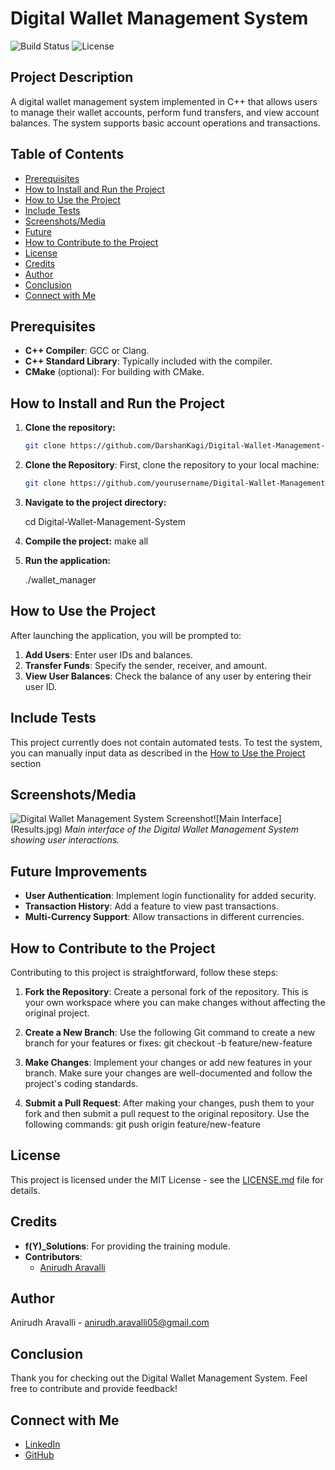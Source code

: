 # Digital Wallet Management System

![Build Status](https://img.shields.io/badge/build-passing-brightgreen)
![License](https://img.shields.io/badge/license-MIT-blue)

## Project Description
A digital wallet management system implemented in C++ that allows users to manage their wallet accounts, perform fund transfers, and view account balances. The system supports basic account operations and transactions.

## Table of Contents
- [Prerequisites](#prerequisites)
- [How to Install and Run the Project](#how-to-install-and-run-the-project)
- [How to Use the Project](#how-to-use-the-project)
- [Include Tests](#include-tests)
- [Screenshots/Media](#screenshotsmedia)
- [Future](#future)
- [How to Contribute to the Project](#how-to-contribute-to-the-project)
- [License](#license)
- [Credits](#credits)
- [Author](#author)
- [Conclusion](#conclusion)
- [Connect with Me](#connect-with-me)

## Prerequisites
- **C++ Compiler**: GCC or Clang.
- **C++ Standard Library**: Typically included with the compiler.
- **CMake** (optional): For building with CMake.

## How to Install and Run the Project
1. **Clone the repository:**
   ```sh
   git clone https://github.com/DarshanKagi/Digital-Wallet-Management-System.git
1. **Clone the Repository**:
   First, clone the repository to your local machine:
   ```sh
   git clone https://github.com/yourusername/Digital-Wallet-Management-System.git

2. **Navigate to the project directory:**

   cd Digital-Wallet-Management-System

3. **Compile the project:**
   make all

4. **Run the application:**

   ./wallet_manager


## How to Use the Project
After launching the application, you will be prompted to:
1. **Add Users**: Enter user IDs and balances.
2. **Transfer Funds**: Specify the sender, receiver, and amount.
3. **View User Balances**: Check the balance of any user by entering their user ID.

## Include Tests
This project currently does not contain automated tests. To test the system, you can manually input data as described in the [How to Use the Project](#how-to-use-the-project) section

## Screenshots/Media
![[Digital Wallet Management System Screenshot](Result.png)]([https://github.com/DarshanKagi/Digital-Wallet-Management-System/blob/6fc023f1c2e5b1279b652cae672e118d30c63232/Result%20Picture.png](https://github.com/AnirudhAravalli/Digital-Wallet-Management-System/blob/main/Results.jpg))![Main Interface](Results.jpg)
*Main interface of the Digital Wallet Management System showing user interactions.*

## Future Improvements
- **User Authentication**: Implement login functionality for added security.
- **Transaction History**: Add a feature to view past transactions.
- **Multi-Currency Support**: Allow transactions in different currencies.

## How to Contribute to the Project

Contributing to this project is straightforward, follow these steps:

1. **Fork the Repository**: Create a personal fork of the repository. This is your own workspace where you can make changes without affecting the original project.

2. **Create a New Branch**:
   Use the following Git command to create a new branch for your features or fixes:
   git checkout -b feature/new-feature

3. **Make Changes**: Implement your changes or add new features in your branch. Make sure your changes are well-documented and follow the project's coding    standards.

4. **Submit a Pull Request**:
   After making your changes, push them to your fork and then submit a pull request to the original repository. Use the following commands:
   git push origin feature/new-feature

## License
This project is licensed under the MIT License - see the [LICENSE.md](LICENSE.md) file for details.

## Credits

- **f(Y)_Solutions**: For providing the training module.
- **Contributors**: 
  - [Anirudh Aravalli]((https://github.com/AnirudhAravalli))

## Author

Anirudh Aravalli - [anirudh.aravalli05@gmail.com](mailto:anirudh.aravalli05@gmail.com)

## Conclusion

Thank you for checking out the Digital Wallet Management System. Feel free to contribute and provide feedback!

## Connect with Me

- [LinkedIn]((https://www.linkedin.com/in/anirudh-a-25b28a257/))
- [GitHub](https://github.com/AnirudhAravalli)
